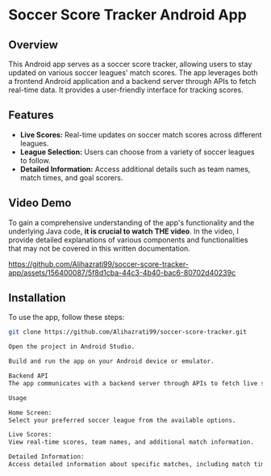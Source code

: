 # Soccer Score Tracker Android App

## Overview

This Android app serves as a soccer score tracker, allowing users to stay updated on various soccer leagues' match scores. The app leverages both a frontend Android application and a backend server through APIs to fetch real-time data. It provides a user-friendly interface for tracking scores.

## Features

- **Live Scores:** Real-time updates on soccer match scores across different leagues.
- **League Selection:** Users can choose from a variety of soccer leagues to follow.
- **Detailed Information:** Access additional details such as team names, match times, and goal scorers.

## Video Demo

To gain a comprehensive understanding of the app's functionality and the underlying Java code, **it is crucial to watch THE video**. In the video, I provide detailed explanations of various components and functionalities that may not be covered in this written documentation.


https://github.com/Alihazrati99/soccer-score-tracker-app/assets/156400087/5f8d1cba-44c3-4b40-bac6-80702d40239c



## Installation

To use the app, follow these steps:

```bash
git clone https://github.com/Alihazrati99/soccer-score-tracker.git

Open the project in Android Studio.

Build and run the app on your Android device or emulator.

Backend API
The app communicates with a backend server through APIs to fetch live soccer scores and additional information

Usage

Home Screen:
Select your preferred soccer league from the available options.

Live Scores:
View real-time scores, team names, and additional match information.

Detailed Information:
Access detailed information about specific matches, including match times and goal scorers.


